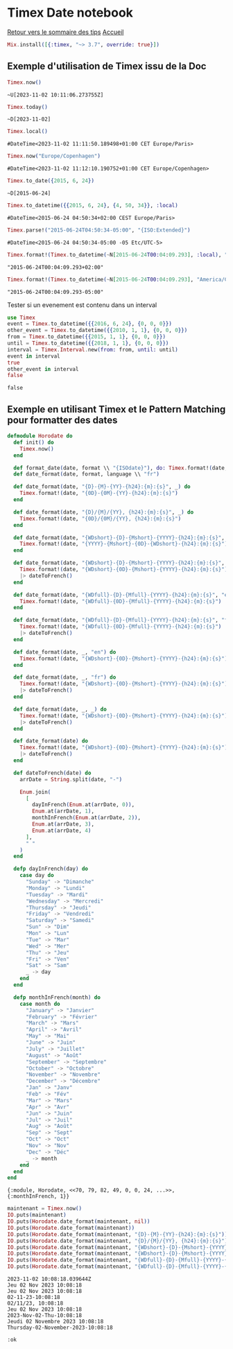 # Timex Date notebook
[Retour vers le sommaire des tips](../TipsSommaire.md)
[Accueil](../README.md)

```elixir
Mix.install([{:timex, "~> 3.7", override: true}])
```

## Exemple d'utilisation de Timex issu de la Doc

```elixir
Timex.now()
```

<!-- livebook:{"output":true} -->

```
~U[2023-11-02 10:11:06.273755Z]
```

```elixir
Timex.today()
```

<!-- livebook:{"output":true} -->

```
~D[2023-11-02]
```

```elixir
Timex.local()
```

<!-- livebook:{"output":true} -->

```
#DateTime<2023-11-02 11:11:50.189498+01:00 CET Europe/Paris>
```

```elixir
Timex.now("Europe/Copenhagen")
```

<!-- livebook:{"output":true} -->

```
#DateTime<2023-11-02 11:12:10.190752+01:00 CET Europe/Copenhagen>
```

```elixir
Timex.to_date({2015, 6, 24})
```

<!-- livebook:{"output":true} -->

```
~D[2015-06-24]
```

```elixir
Timex.to_datetime({{2015, 6, 24}, {4, 50, 34}}, :local)
```

<!-- livebook:{"output":true} -->

```
#DateTime<2015-06-24 04:50:34+02:00 CEST Europe/Paris>
```

```elixir
Timex.parse!("2015-06-24T04:50:34-05:00", "{ISO:Extended}")
```

<!-- livebook:{"output":true} -->

```
#DateTime<2015-06-24 04:50:34-05:00 -05 Etc/UTC-5>
```

```elixir
Timex.format!(Timex.to_datetime(~N[2015-06-24T00:04:09.293], :local), "{ISO:Extended}")
```

<!-- livebook:{"output":true} -->

```
"2015-06-24T00:04:09.293+02:00"
```

```elixir
Timex.format!(Timex.to_datetime(~N[2015-06-24T00:04:09.293], "America/Chicago"), "{ISO:Extended}")
```

<!-- livebook:{"output":true} -->

```
"2015-06-24T00:04:09.293-05:00"
```

Tester si un evenement est contenu dans un interval

```elixir
use Timex
event = Timex.to_datetime({{2016, 6, 24}, {0, 0, 0}})
other_event = Timex.to_datetime({{2010, 1, 1}, {0, 0, 0}})
from = Timex.to_datetime({{2015, 1, 1}, {0, 0, 0}})
until = Timex.to_datetime({{2018, 1, 1}, {0, 0, 0}})
interval = Timex.Interval.new(from: from, until: until)
event in interval
true
other_event in interval
false
```

<!-- livebook:{"output":true} -->

```
false
```

## Exemple en utilisant Timex et le Pattern Matching pour formatter des dates

```elixir
defmodule Horodate do
  def init() do
    Timex.now()
  end

  def format_date(date, format \\ "{ISOdate}"), do: Timex.format!(date, format)
  def date_format(date, format, language \\ "fr")

  def date_format(date, "{D}-{M}-{YY}-{h24}:{m}:{s}", _) do
    Timex.format!(date, "{0D}-{0M}-{YY}-{h24}:{m}:{s}")
  end

  def date_format(date, "{D}/{M}/{YY}, {h24}:{m}:{s}", _) do
    Timex.format!(date, "{0D}/{0M}/{YY}, {h24}:{m}:{s}")
  end

  def date_format(date, "{WDshort}-{D}-{Mshort}-{YYYY}-{h24}:{m}:{s}", "en") do
    Timex.format!(date, "{YYYY}-{Mshort}-{0D}-{WDshort}-{h24}:{m}:{s}")
  end

  def date_format(date, "{WDshort}-{D}-{Mshort}-{YYYY}-{h24}:{m}:{s}", "fr") do
    Timex.format!(date, "{WDshort}-{0D}-{Mshort}-{YYYY}-{h24}:{m}:{s}")
    |> dateToFrench()
  end

  def date_format(date, "{WDfull}-{D}-{Mfull}-{YYYY}-{h24}:{m}:{s}", "en") do
    Timex.format!(date, "{WDfull}-{0D}-{Mfull}-{YYYY}-{h24}:{m}:{s}")
  end

  def date_format(date, "{WDfull}-{D}-{Mfull}-{YYYY}-{h24}:{m}:{s}", "fr") do
    Timex.format!(date, "{WDfull}-{0D}-{Mfull}-{YYYY}-{h24}:{m}:{s}")
    |> dateToFrench()
  end

  def date_format(date, _, "en") do
    Timex.format!(date, "{WDshort}-{0D}-{Mshort}-{YYYY}-{h24}:{m}:{s}")
  end

  def date_format(date, _, "fr") do
    Timex.format!(date, "{WDshort}-{0D}-{Mshort}-{YYYY}-{h24}:{m}:{s}")
    |> dateToFrench()
  end

  def date_format(date, _, _) do
    Timex.format!(date, "{WDshort}-{0D}-{Mshort}-{YYYY}-{h24}:{m}:{s}")
    |> dateToFrench()
  end

  def date_format(date) do
    Timex.format!(date, "{WDshort}-{0D}-{Mshort}-{YYYY}-{h24}:{m}:{s}")
    |> dateToFrench()
  end

  def dateToFrench(date) do
    arrDate = String.split(date, "-")

    Enum.join(
      [
        dayInFrench(Enum.at(arrDate, 0)),
        Enum.at(arrDate, 1),
        monthInFrench(Enum.at(arrDate, 2)),
        Enum.at(arrDate, 3),
        Enum.at(arrDate, 4)
      ],
      " "
    )
  end

  defp dayInFrench(day) do
    case day do
      "Sunday" -> "Dimanche"
      "Monday" -> "Lundi"
      "Tuesday" -> "Mardi"
      "Wednesday" -> "Mercredi"
      "Thursday" -> "Jeudi"
      "Friday" -> "Vendredi"
      "Saturday" -> "Samedi"
      "Sun" -> "Dim"
      "Mon" -> "Lun"
      "Tue" -> "Mar"
      "Wed" -> "Mer"
      "Thu" -> "Jeu"
      "Fri" -> "Ven"
      "Sat" -> "Sam"
      _ -> day
    end
  end

  defp monthInFrench(month) do
    case month do
      "January" -> "Janvier"
      "February" -> "Février"
      "March" -> "Mars"
      "April" -> "Avril"
      "May" -> "Mai"
      "June" -> "Juin"
      "July" -> "Juillet"
      "August" -> "Août"
      "September" -> "Septembre"
      "October" -> "Octobre"
      "November" -> "Novembre"
      "December" -> "Décembre"
      "Jan" -> "Janv"
      "Feb" -> "Fév"
      "Mar" -> "Mars"
      "Apr" -> "Avr"
      "Jun" -> "Juin"
      "Jul" -> "Juil"
      "Aug" -> "Août"
      "Sep" -> "Sept"
      "Oct" -> "Oct"
      "Nov" -> "Nov"
      "Dec" -> "Déc"
      _ -> month
    end
  end
end
```

<!-- livebook:{"output":true} -->

```
{:module, Horodate, <<70, 79, 82, 49, 0, 0, 24, ...>>, {:monthInFrench, 1}}
```

```elixir
maintenant = Timex.now()
IO.puts(maintenant)
IO.puts(Horodate.date_format(maintenant, nil))
IO.puts(Horodate.date_format(maintenant))
IO.puts(Horodate.date_format(maintenant, "{D}-{M}-{YY}-{h24}:{m}:{s}"))
IO.puts(Horodate.date_format(maintenant, "{D}/{M}/{YY}, {h24}:{m}:{s}"))
IO.puts(Horodate.date_format(maintenant, "{WDshort}-{D}-{Mshort}-{YYYY}-{h24}:{m}:{s}"))
IO.puts(Horodate.date_format(maintenant, "{WDshort}-{D}-{Mshort}-{YYYY}-{h24}:{m}:{s}", "en"))
IO.puts(Horodate.date_format(maintenant, "{WDfull}-{D}-{Mfull}-{YYYY}-{h24}:{m}:{s}"))
IO.puts(Horodate.date_format(maintenant, "{WDfull}-{D}-{Mfull}-{YYYY}-{h24}:{m}:{s}", "en"))
```

<!-- livebook:{"output":true} -->

```
2023-11-02 10:08:18.039644Z
Jeu 02 Nov 2023 10:08:18
Jeu 02 Nov 2023 10:08:18
02-11-23-10:08:18
02/11/23, 10:08:18
Jeu 02 Nov 2023 10:08:18
2023-Nov-02-Thu-10:08:18
Jeudi 02 Novembre 2023 10:08:18
Thursday-02-November-2023-10:08:18
```

<!-- livebook:{"output":true} -->

```
:ok
```
